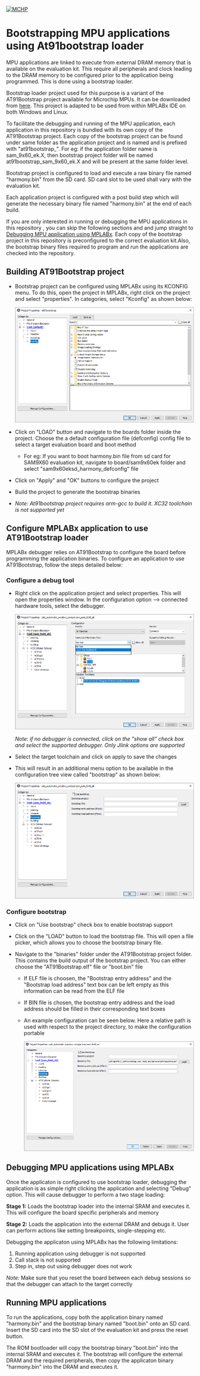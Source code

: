 [![MCHP](https://www.microchip.com/ResourcePackages/Microchip/assets/dist/images/logo.png)](https://www.microchip.com)

# Bootstrapping MPU applications using At91bootstrap loader

MPU applications are linked to execute from external DRAM memory that is available on the evaluation kit. This require all peripherals and clock leading to the DRAM memory to be configured prior to the application being programmed. This is done using a bootstrap loader.

Bootstrap loader project used for this purpose is a variant of the AT91Bootstrap project available for Microchip MPUs. It can be downloaded from [here](https://github.com/linux4sam/at91bootstrap/tree/at91bootstrap-3.x-mplabx). This project is adapted to be used from within MPLABx IDE on both Windows and Linux.

To facilitate the debugging and running of the MPU application, each application in this repository is bundled with its own copy of the AT91Bootstrap project. Each copy of the bootstrap project can be found under same folder as the application project and is named and is prefixed with "at91bootstrap_". For eg: if the application folder name is sam_9x60_ek.X, then bootstrap project folder will be named at91bootstrap_sam_9x60_ek.X and will be present at the same folder level.

Bootstrap project is configured to load and execute a raw binary file named "harmony.bin" from the SD card. SD card slot to be used shall vary with the evaluation kit.

Each application project is configured with a post build step which will generate the necessary binary file named "harmony.bin" at the end of each build.

If you are only interested in running or debugging the MPU applications in this repository , you can skip the following sections and  and jump straight to [Debugging MPU application using MPLABx](#debugging-mpu-applications-using-mplabx). Each copy of the bootstrap project in this repository is preconfigured to the correct evaluation kit.Also, the bootstrap binary files required to program and run the  applications are checked into the repository.

## Building AT91Bootstrap project

- Bootstrap project can be configured using MPLABx using its KCONFIG menu. To do this, open the project in MPLABx, right click on the project and select  "properties". In categories, select "Kconfig" as shown below:

    ![kconfig](images/kconfig_9x60.png)

- Click on "LOAD" button and navigate to the boards folder inside the project. Choose the a  default configuration file (defconfig) config file to select a target evaluation board and boot method
  - For eg: If you want to boot harmony.bin file from sd card for SAM9X60 evaluation kit, navigate to board/sam9x60ek folder and select "sam9x60eksd_harmony_defconfig" file

- Click on "Apply" and "OK" buttons to configure the project

- Build the project to generate the bootstrap binaries

- *Note: At91bootstrap project requires arm-gcc to build it. XC32 toolchain is not supported yet*

## Configure MPLABx application to use AT91Bootstrap loader

MPLABx debugger relies on AT91Bootstrap to configure the board before programming the application binaries. To configure an application to use AT91Bootstrap, follow the steps detailed below:

### Configure a debug tool

- Right click on the application project and select properties. This will open the properties window. In the configuration option --> connected hardware tools, select the debugger.

    ![select_debugger](images/select_debug_9x60.png)

    *Note: if no debugger is connected, click on the "show all" check box and select the supported debugger. Only Jlink options are supported*

- Select the target toolchain and click on apply to save the changes

- This will result in an additional menu option to be available in the configuration tree view called "bootstrap" as shown below:

    ![show_bootstrap](images/debug_bootstrap_9x60.png)

### Configure bootstrap

- Click on "Use bootstrap" check box to enable bootstrap support

- Click on the "LOAD" button to load the bootstrap file. This will open a file picker, which allows you to choose the bootstrap binary file.

- Navigate to the "binaries" folder under the AT91Bootstrap project folder. This contains the build output of the  bootstrap project. You can either choose the "AT91Bootstrap.elf" file or "boot.bin" file
  - If ELF file is choosen, the "Bootstrap entry address" and the "Bootstrap load address" text box can be left empty as this information can be read from the ELF file
  - If BIN file is chosen, the bootstrap entry address and the load address should be filled in their corresponding text boxes
  - An example configuration can be seen below. Here a relative path is used with respect to the project directory, to make the configuration portable

      ![configured_bootstrap](images/configured_bootstrap_9x60.png)

## Debugging MPU applications using MPLABx

Once the applicaton is configured to use bootstrap loader, debugging the application is as simple right clicking the application and selecting "Debug" option. This will cause debugger to perform a two stage loading:

**Stage 1:** Loads the bootstrap loader into the internal SRAM and executes it. This will configure the board specific peripherals and memory

**Stage 2:** Loads the application into the external DRAM and debugs it. User can perform actions like setting breakpoints, single-stepping etc.

Debugging the applicaton using MPLABx has the following limitations:

1. Running application using debugger is not supported
2. Call stack is not supported
3. Step in, step out using debugger does not work

*Note:* Make sure that you reset the board between each debug sessions so that the debugger can attach to the target correctly

## Running MPU applications

To run the applications, copy both the application binary named "harmony.bin" and the bootstrap binary named "boot.bin" onto an SD card. Insert the SD card into the SD slot of the evaluation kit and press the reset button.

The ROM bootloader will copy the bootstrap binary "boot.bin" into the internal SRAM and executes it. The bootstrap will configure the external DRAM and the required peripherals, then copy the applicaton binary "harmony.bin" into the DRAM and executes it.
